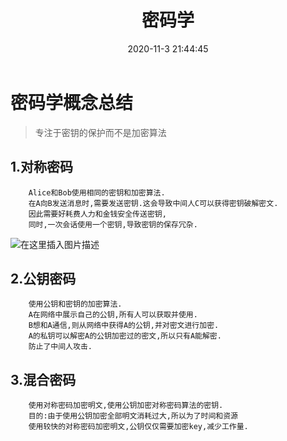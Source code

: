 ﻿---
title: 密码学
date: 2020-11-3 21:44:45
categories: 
    - 密码学
tags: 
    - 密码学
    - 概论
mp3: 
cover: img/mimaxue.jpg
---

# 密码学概念总结

> 专注于密钥的保护而不是加密算法

## 1.对称密码
		Alice和Bob使用相同的密钥和加密算法.
		在A向B发送消息时,需要发送密钥.这会导致中间人C可以获得密钥破解密文.
		因此需要好耗费人力和金钱安全传送密钥,
		同时,一次会话使用一个密钥,导致密钥的保存冗杂.
![在这里插入图片描述](https://img-blog.csdnimg.cn/20201103214135788.png?x-oss-process=image/watermark,type_ZmFuZ3poZW5naGVpdGk,shadow_10,text_aHR0cHM6Ly9ibG9nLmNzZG4ubmV0L3FxXzQzNTQ5NDI2,size_16,color_FFFFFF,t_70#pic_center)

## 2.公钥密码 
		使用公钥和密钥的加密算法.
		A在网络中展示自己的公钥,所有人可以获取并使用.
		B想和A通信,则从网络中获得A的公钥,并对密文进行加密.
		A的私钥可以解密A的公钥加密过的密文,所以只有A能解密.
		防止了中间人攻击.

## 3.混合密码
		使用对称密码加密明文,使用公钥加密对称密码算法的密钥.
		目的:由于使用公钥加密全部明文消耗过大,所以为了时间和资源
		使用较快的对称密码加密明文,公钥仅仅需要加密key,减少工作量.
